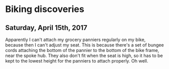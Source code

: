 # Biking discoveries

## Saturday, April 15th, 2017

Apparently I can't attach my grocery panniers regularly on my bike, because then I can't adjust my seat. This is because there's a set of bungee cords attaching the bottom of the pannier to the bottom of the bike frame, near the spoke hub. They also don't fit when the seat is high, so it has to be kept to the lowest height for the panniers to attach properly. Oh well.
